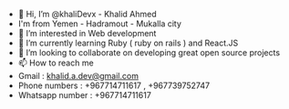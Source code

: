 - 👋 Hi, I’m @khaliDevx - Khalid Ahmed
- I'm from Yemen - Hadramout - Mukalla city
- 👀 I’m interested in Web development
- 🌱 I’m currently learning Ruby ( ruby on rails ) and React.JS
- 💞️ I’m looking to collaborate on developing great open source projects
- 📫 How to reach me 
- Gmail : khalid.a.dev@gmail.com
- Phone numbers : +967714711617 , +967739752747
- Whatsapp number : +967714711617

<!---
khaliDevx/khaliDevx is a ✨ special ✨ repository because its `README.md` (this file) appears on your GitHub profile.
You can click the Preview link to take a look at your changes.
--->
